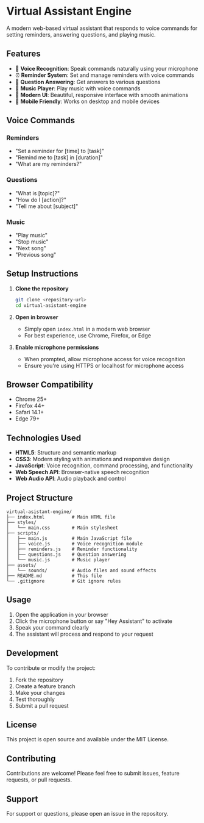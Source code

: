 # Virtual Assistant Engine

A modern web-based virtual assistant that responds to voice commands for setting reminders, answering questions, and playing music.

## Features

- 🎤 **Voice Recognition**: Speak commands naturally using your microphone
- ⏰ **Reminder System**: Set and manage reminders with voice commands
- 🤖 **Question Answering**: Get answers to various questions
- 🎵 **Music Player**: Play music with voice commands
- 🎨 **Modern UI**: Beautiful, responsive interface with smooth animations
- 📱 **Mobile Friendly**: Works on desktop and mobile devices

## Voice Commands

### Reminders
- "Set a reminder for [time] to [task]"
- "Remind me to [task] in [duration]"
- "What are my reminders?"

### Questions
- "What is [topic]?"
- "How do I [action]?"
- "Tell me about [subject]"

### Music
- "Play music"
- "Stop music"
- "Next song"
- "Previous song"

## Setup Instructions

1. **Clone the repository**
   ```bash
   git clone <repository-url>
   cd virtual-asistant-engine
   ```

2. **Open in browser**
   - Simply open `index.html` in a modern web browser
   - For best experience, use Chrome, Firefox, or Edge

3. **Enable microphone permissions**
   - When prompted, allow microphone access for voice recognition
   - Ensure you're using HTTPS or localhost for microphone access

## Browser Compatibility

- Chrome 25+
- Firefox 44+
- Safari 14.1+
- Edge 79+

## Technologies Used

- **HTML5**: Structure and semantic markup
- **CSS3**: Modern styling with animations and responsive design
- **JavaScript**: Voice recognition, command processing, and functionality
- **Web Speech API**: Browser-native speech recognition
- **Web Audio API**: Audio playback and control

## Project Structure

```
virtual-asistant-engine/
├── index.html          # Main HTML file
├── styles/
│   └── main.css        # Main stylesheet
├── scripts/
│   ├── main.js         # Main JavaScript file
│   ├── voice.js        # Voice recognition module
│   ├── reminders.js    # Reminder functionality
│   ├── questions.js    # Question answering
│   └── music.js        # Music player
├── assets/
│   └── sounds/         # Audio files and sound effects
├── README.md           # This file
└── .gitignore          # Git ignore rules
```

## Usage

1. Open the application in your browser
2. Click the microphone button or say "Hey Assistant" to activate
3. Speak your command clearly
4. The assistant will process and respond to your request

## Development

To contribute or modify the project:

1. Fork the repository
2. Create a feature branch
3. Make your changes
4. Test thoroughly
5. Submit a pull request

## License

This project is open source and available under the MIT License.

## Contributing

Contributions are welcome! Please feel free to submit issues, feature requests, or pull requests.

## Support

For support or questions, please open an issue in the repository.